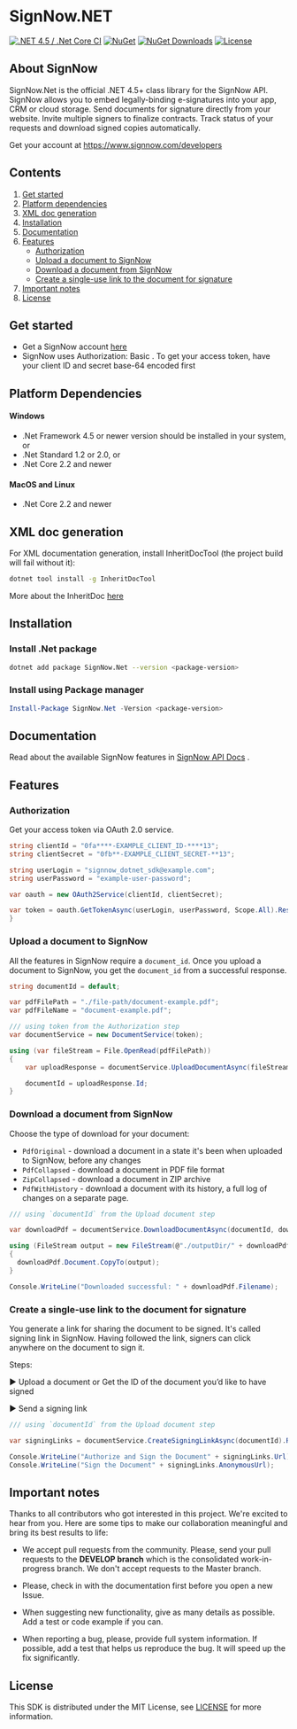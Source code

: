 # SignNow.NET

[![.NET 4.5 / .Net Core CI](https://github.com/signnow/SignNow.NET/workflows/Build%20and%20Test/badge.svg ".NET 4.5 / .Net Core CI")](https://github.com/signnow/SignNow.NET/actions?query=workflow%3A%22Build+and+Test%22) [![NuGet](https://img.shields.io/nuget/v/SignNow.Net.svg?style=flat-square)](https://www.nuget.org/packages/SignNow.Net) [![NuGet Downloads](https://img.shields.io/nuget/dt/SignNow.Net.svg?style=flat-square)](https://www.nuget.org/packages/SignNow.Net "NuGet Downloads") [![License](https://img.shields.io/github/license/signnow/SignNow.NET?style=flat-square)](LICENSE)

## About SignNow

SignNow.Net is the official .NET 4.5+ class library for the SignNow API. SignNow allows you to embed legally-binding e-signatures into your app, CRM or cloud storage. Send documents for signature directly from your website. Invite multiple signers to finalize contracts. Track status of your requests and download signed copies automatically.

Get your account at https://www.signnow.com/developers

## Contents
1. [Get started](#get-started)
2. [Platform dependencies](#platform-dependencies)
3. [XML doc generation](#xml-doc-generation)
4. [Installation](#installation)
5. [Documentation](#documentation)
6. [Features](#features)
    * [Authorization](#authorize)
    * [Upload a document to SignNow](#upload-document)
    * [Download a document from SignNow](#download-document)
    * [Create a single-use link to the document for signature](#create-signing-link)
7. [Important notes](#important-notes)
8. [License](#license)


## <a name="get-started"></a>Get started
  * Get a SignNow account [here](https://www.signnow.com/developers) 
  * SignNow uses Authorization: Basic <credentials>. To get your access token, have your client ID and secret base-64 encoded first


## <a name="platform-dependencies"></a>Platform Dependencies
#### Windows
  * .Net Framework 4.5 or newer version should be installed in your system, or
  * .Net Standard 1.2 or 2.0, or
  * .Net Core 2.2 and newer

#### MacOS and Linux
  * .Net Core 2.2 and newer


## <a name="xml-doc-generation"></a>XML doc generation

For XML documentation generation, install InheritDocTool (the project build will fail without it):

```bash
dotnet tool install -g InheritDocTool
```

More about the InheritDoc [here](https://www.inheritdoc.io)


## <a name="installation"></a>Installation

### Install .Net package

```bash
dotnet add package SignNow.Net --version <package-version>
```

### Install using Package manager

```powershell
Install-Package SignNow.Net -Version <package-version>
```

## <a name="documentation"></a>Documentation

Read about the available SignNow features in [SignNow API Docs](https://github.com/signnow/SignNow.NET.wiki.git) .


## <a name="features"></a>Features

### <a name="authorization"></a> Authorization

Get your access token via OAuth 2.0 service.

```csharp
string clientId = "0fa****-EXAMPLE_CLIENT_ID-****13";
string clientSecret = "0fb**-EXAMPLE_CLIENT_SECRET-**13";

string userLogin = "signnow_dotnet_sdk@example.com";
string userPassword = "example-user-password";

var oauth = new OAuth2Service(clientId, clientSecret);

var token = oauth.GetTokenAsync(userLogin, userPassword, Scope.All).Result;
}
```

### <a name="upload-document"></a> Upload a document to SignNow

All the features in SignNow require a `document_id`. Once you upload a document to SignNow, you get the `document_id` from a successful response.
```csharp
string documentId = default;

var pdfFilePath = "./file-path/document-example.pdf";
var pdfFileName = "document-example.pdf";

/// using token from the Authorization step
var documentService = new DocumentService(token);

using (var fileStream = File.OpenRead(pdfFilePath))
{
    var uploadResponse = documentService.UploadDocumentAsync(fileStream, pdfFileName).Result;

    documentId = uploadResponse.Id;
}
```

### <a name="download-document"></a> Download a document from SignNow

Choose the type of download for your document:
* `PdfOriginal` - download a document in a state it's been when uploaded to SignNow, before any changes
* `PdfCollapsed` - download a document in PDF file format
* `ZipCollapsed` - download a document in ZIP archive
* `PdfWithHistory` - download a document with its history, a full log of changes on a separate page.

```csharp
/// using `documentId` from the Upload document step

var downloadPdf = documentService.DownloadDocumentAsync(documentId, downloadType.PdfCollapsed).Result;

using (FileStream output = new FileStream(@"./outputDir/" + downloadPdf.Filename, FileMode.Create))
{
  downloadPdf.Document.CopyTo(output);
}

Console.WriteLine("Downloaded successful: " + downloadPdf.Filename);
```

### <a name="create-signing-link"></a> Create a single-use link to the document for signature 

You generate a link for sharing the document to be signed. It's called signing link in SignNow. Having followed the link, signers can click anywhere on the document to sign it.

Steps:

▶ Upload a document or Get the ID of the document you’d like to have signed

▶ Send a signing link


```csharp
/// using `documentId` from the Upload document step

var signingLinks = documentService.CreateSigningLinkAsync(documentId).Result;

Console.WriteLine("Authorize and Sign the Document" + signingLinks.Url);
Console.WriteLine("Sign the Document" + signingLinks.AnonymousUrl);
```

## <a name="important-notes"></a>Important notes

Thanks to all contributors who got interested in this project. We're excited to hear from you. Here are some tips to make our collaboration meaningful and bring its best results to life:

* We accept pull requests from the community. Please, send your pull requests to the **DEVELOP branch** which is the consolidated work-in-progress branch. We don't accept requests to the Master branch.

* Please, check in with the documentation first before you open a new Issue.

* When suggesting new functionality, give as many details as possible. Add a test or code example if you can.

* When reporting a bug, please, provide full system information. If possible, add a test that helps us reproduce the bug. It will speed up the fix significantly.


## <a name="license"></a>License

This SDK is distributed under the MIT License,  see [LICENSE](https://github.com/signnow/SignNow.NET/blob/develop/LICENSE) for more information.